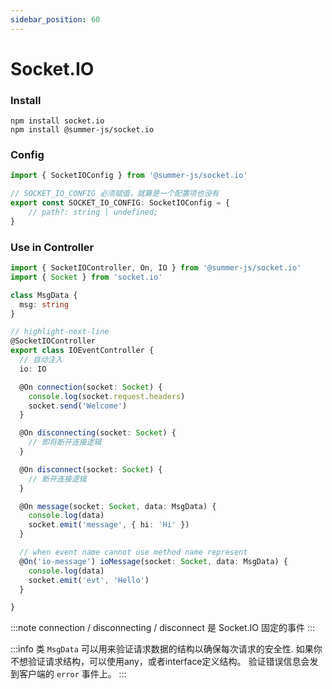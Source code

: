 ```yaml
---
sidebar_position: 60
---
```


# Socket.IO

### Install

```shell
npm install socket.io
npm install @summer-js/socket.io
```


### Config

```ts title="default.config.ts"
import { SocketIOConfig } from '@summer-js/socket.io'

// SOCKET_IO_CONFIG 必须赋值，就算是一个配置项也没有
export const SOCKET_IO_CONFIG: SocketIOConfig = {
    // path?: string | undefined;
}
```

### Use in Controller

```ts
import { SocketIOController, On, IO } from '@summer-js/socket.io'
import { Socket } from 'socket.io'

class MsgData {
  msg: string
}

// highlight-next-line
@SocketIOController
export class IOEventController {
  // 自动注入
  io: IO

  @On connection(socket: Socket) {
    console.log(socket.request.headers)
    socket.send('Welcome')
  }

  @On disconnecting(socket: Socket) {
    // 即将断开连接逻辑
  }

  @On disconnect(socket: Socket) {
    // 断开连接逻辑
  }

  @On message(socket: Socket, data: MsgData) {
    console.log(data)
    socket.emit('message', { hi: 'Hi' })
  }

  // when event name cannot use method name represent
  @On('io-message') ioMessage(socket: Socket, data: MsgData) {
    console.log(data)
    socket.emit('evt', 'Hello')
  }

}

```

:::note
connection / disconnecting / disconnect 是 Socket.IO 固定的事件
:::

:::info
类 `MsgData` 可以用来验证请求数据的结构以确保每次请求的安全性. 如果你不想验证请求结构，可以使用any，或者interface定义结构。
验证错误信息会发到客户端的 `error` 事件上。
:::